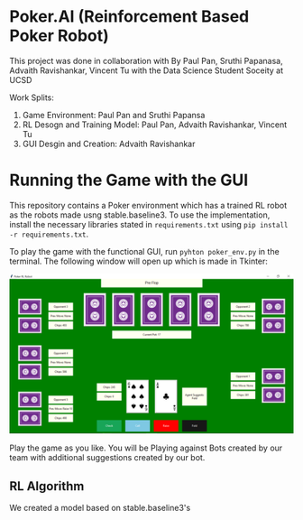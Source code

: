 # Poker.AI (Reinforcement Based Poker Robot)
This project was done in collaboration with By Paul Pan, Sruthi Papanasa, Advaith Ravishankar, Vincent Tu with the Data Science Student Soceity at UCSD

Work Splits:
1. Game Environment: Paul Pan and Sruthi Papansa
2. RL Desogn and Training Model: Paul Pan, Advaith Ravishankar, Vincent Tu
3. GUI Desgin and Creation: Advaith Ravishankar

# Running the Game with the GUI

This repository contains a Poker environment which has a trained RL robot as the robots made usng stable.baseline3. To use the implementation, install the necessary libraries stated in ```requirements.txt``` using ```pip install -r requirements.txt```.

To play the game with the functional GUI, run ```pyhton poker_env.py``` in the terminal. The following window will open up which is made in Tkinter:

<p align ="center">
  <img src="./statics/homescreen.png">
</p>

Play the game as you like. You will be Playing against Bots created by our team with additional suggestions created by our bot.

## RL Algorithm

We created a model based on stable.baseline3's 
